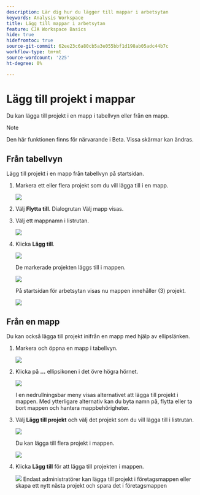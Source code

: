 ```yaml
---
description: Lär dig hur du lägger till mappar i arbetsytan
keywords: Analysis Workspace
title: Lägg till mappar i arbetsytan
feature: CJA Workspace Basics
hide: true
hidefromtoc: true
source-git-commit: 62ee23c6a80cb5a3e055bbf1d198ab05adc44b7c
workflow-type: tm+mt
source-wordcount: '225'
ht-degree: 0%

---
```



# Lägg till projekt i mappar

Du kan lägga till projekt i en mapp i tabellvyn eller från en mapp.

>[!NOTE]
>
>Den här funktionen finns för närvarande i Beta. Vissa skärmar kan ändras.

## Från tabellvyn

Lägg till projekt i en mapp från tabellvyn på startsidan.

1. Markera ett eller flera projekt som du vill lägga till i en mapp.

   ![](/help/analysis-workspace/build-workspace-project/assets/move-tv-selected.png)

1. Välj **Flytta till**. Dialogrutan Välj mapp visas.

1. Välj ett mappnamn i listrutan.

   ![](/help/analysis-workspace/build-workspace-project/assets/move-select-folder.png)

1. Klicka **Lägg till**.

   ![](/help/analysis-workspace/build-workspace-project/assets/move-add.png)

   De markerade projekten läggs till i mappen.

   ![](/help/analysis-workspace/build-workspace-project/assets/move-projects-added.png)

   På startsidan för arbetsytan visas nu mappen innehåller (3) projekt.

   ![](/help/analysis-workspace/build-workspace-project/assets/move-folders-updated.png)

## Från en mapp

Du kan också lägga till projekt inifrån en mapp med hjälp av ellipslänken.

1. Markera och öppna en mapp i tabellvyn.

   ![](/help/analysis-workspace/build-workspace-project/assets/move-open-folder.png)

1. Klicka på **...** ellipsikonen i det övre högra hörnet.

   ![](/help/analysis-workspace/build-workspace-project/assets/add-projects-elipsis.png)

   I en nedrullningsbar meny visas alternativet att lägga till projekt i mappen. Med ytterligare alternativ kan du byta namn på, flytta eller ta bort mappen och hantera mappbehörigheter.

1. Välj **Lägg till projekt** och välj det projekt som du vill lägga till i listrutan.

   ![](/help/analysis-workspace/build-workspace-project/assets/select-add-projects.png)

   Du kan lägga till flera projekt i mappen.

   ![](/help/analysis-workspace/build-workspace-project/assets/move-add-multiple-projects.png)

1. Klicka **Lägg till** för att lägga till projekten i mappen.

   ![](/help/analysis-workspace/build-workspace-project/assets/move-added-items.png)
Endast administratörer kan lägga till projekt i företagsmappen eller skapa ett nytt nästa projekt och spara det i företagsmappen
